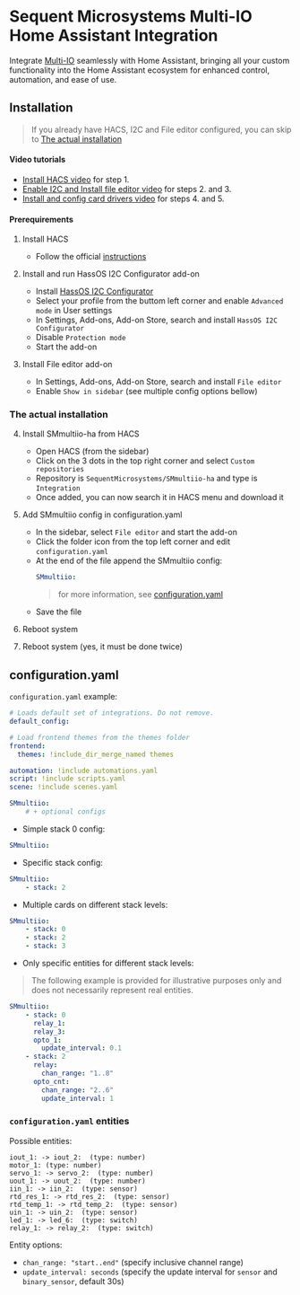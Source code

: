 # Sequent Microsystems Multi-IO Home Assistant Integration

Integrate [Multi-IO](https://sequentmicrosystems.com/products/multi-io-8-layer-stackable-hat-for-raspberry-pi)
seamlessly with Home Assistant, bringing all your custom functionality into the Home Assistant ecosystem for enhanced control, automation, and ease of use.



## Installation

> If you already have HACS, I2C and File editor configured, you can skip to [The actual installation](#the-actual-installation)


#### Video tutorials

- [Install HACS video](https://youtu.be/Fl3lATWhQVM) for step 1.
- [Enable I2C and Install file editor video](https://youtu.be/53Zj8NofS7k) for steps 2. and 3.
- [Install and config card drivers video](https://youtu.be/yH2HKjm7j24) for steps 4. and 5.

#### Prerequirements

1. Install HACS
    - Follow the official [instructions](https://www.hacs.xyz/docs/use/download/download/)

2. Install and run HassOS I2C Configurator add-on
    - Install [HassOS I2C Configurator](https://my.home-assistant.io/redirect/supervisor_add_addon_repository/?repository_url=https%3A%2F%2Fgithub.com%2Fadamoutler%2FHassOSConfigurator)
    - Select your profile from the buttom left corner and enable `Advanced mode` in User settings
    - In Settings, Add-ons, Add-on Store, search and install `HassOS I2C Configurator`
    - Disable `Protection mode`
    - Start the add-on

3. Install File editor add-on
    - In Settings, Add-ons, Add-on Store, search and install `File editor`
    - Enable `Show in sidebar`
(see multiple config options bellow)


### The actual installation

4. Install SMmultiio-ha from HACS
    - Open HACS (from the sidebar)
    - Click on the 3 dots in the top right corner and select `Custom repositories`
    - Repository is `SequentMicrosystems/SMmultiio-ha` and type is `Integration`
    - Once added, you can now search it in HACS menu and download it

5. Add SMmultiio config in configuration.yaml
    - In the sidebar, select `File editor` and start the add-on
    - Click the folder icon from the top left corner and edit `configuration.yaml`
    - At the end of the file append the SMmultiio config:
        ```yaml
        SMmultiio:
        ```
        > for more information, see [configuration.yaml](#configuration.yaml)
    - Save the file

6. Reboot system

7. Reboot system (yes, it must be done twice)



## configuration.yaml

`configuration.yaml` example:
```yaml
# Loads default set of integrations. Do not remove.
default_config:

# Load frontend themes from the themes folder
frontend:
  themes: !include_dir_merge_named themes

automation: !include automations.yaml
script: !include scripts.yaml
scene: !include scenes.yaml

SMmultiio:
    # + optional configs
```

- Simple stack 0 config:

```yaml
SMmultiio:
```

- Specific stack config:

```yaml
SMmultiio:
    - stack: 2
```

- Multiple cards on different stack levels:

```yaml
SMmultiio:
    - stack: 0
    - stack: 2
    - stack: 3
```

- Only specific entities for different stack levels:

> The following example is provided for illustrative purposes only and does not necessarily represent real entities.

```yaml
SMmultiio:
    - stack: 0
      relay_1:
      relay_3:
      opto_1:
        update_interval: 0.1
    - stack: 2
      relay:
        chan_range: "1..8"
      opto_cnt:
        chan_range: "2..6"
        update_interval: 1
```

[//]: # (__CUSTOM_README__ START)
[//]: # (__CUSTOM_README__ END)

### `configuration.yaml` entities

Possible entities:
```
iout_1: -> iout_2:  (type: number)
motor_1: (type: number)
servo_1: -> servo_2:  (type: number)
uout_1: -> uout_2:  (type: number)
iin_1: -> iin_2:  (type: sensor)
rtd_res_1: -> rtd_res_2:  (type: sensor)
rtd_temp_1: -> rtd_temp_2:  (type: sensor)
uin_1: -> uin_2:  (type: sensor)
led_1: -> led_6:  (type: switch)
relay_1: -> relay_2:  (type: switch)
```

Entity options:
- `chan_range: "start..end"` (specify inclusive channel range)
- `update_interval: seconds` (specify the update interval for `sensor` and `binary_sensor`, default 30s)
